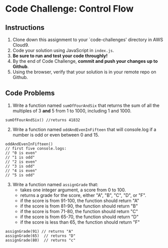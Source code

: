 # Code Challenge: Control Flow

## Instructions

1. Clone down this assignment to your `code-challenges' directory in AWS Cloud9.  
2. Code your solution using JavaScript in `index.js`. 
3. **Be sure to run and test your code throughly!**
4. By the end of Code Challenge, **commit and push your changes up to Github**.
5. Using the browser, verify that your solution is in your remote repo on Github.

## Code Problems

1. Write a function named `sumOfFourAndSix` that returns the sum of all the multiples of 3 **and** 5 from 1 to 1000, including 1 and 1000.
```
sumOfFourAndSix() //returns 41832
```

2. Write a function named `oddAndEvenInFifteen` that will console.log if a number is odd or even between 0 and 15. 
```
oddAndEvenInFifteen()
// first five console.logs:
// "0 is even"
// "1 is odd"
// "2 is even"
// "3 is odd"
// "4 is even"
// "5 is odd"
```

3. Write a function named `assignGrade` that:
    - takes one integer argument, a score from 0 to 100.
    - returns a grade for the score, either "A", "B", "C", "D", or "F".
    - if the score is from 91-100, the function should return "A"
    - if the score is from 81-90, the function should return "B"
    - if the score is from 71-80, the function should return "C"
    - if the score is from 65-70, the function should return "D"
    - if the score is less than 65, the function should return "F"
```
assignGrade(91) // returns "A"
assignGrade(65)  // returns "D"
assignGrade(80)  // returns "c"
```
